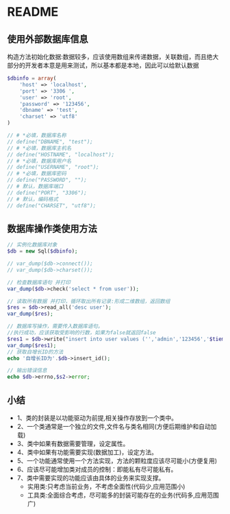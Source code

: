 # README

## 使用外部数据库信息

构造方法初始化数据:数据较多，应该使用数组来传递数据，关联数组，而且绝大部分的开发者本意是用来测试，所以基本都是本地，因此可以给默认数据

```php
$dbinfo = array(
	'host' => 'localhost',
	'port' => '3306 ',
	'user' => 'root',
	'password' => '123456',
	'dbname' => 'test',
	'charset' => 'utf8'
)
```

```php
// # *必填，数据库名称
// define("DBNAME", "test");
// # *必填，数据库主机名
// define("HOSTNAME", "localhost");
// # *必填，数据库用户名
// define("USERNAME", "root");
// # *必填，数据库密码
// define("PASSWORD", "");
// # 默认，数据库端口
// define("PORT", "3306");
// # 默认，编码格式
// define("CHARSET", "utf8");

```
## 数据库操作类使用方法

```php
// 实例化数据库对象
$db = new Sql($dbinfo);

// var_dump($db->connect());
// var_dump($db->charset());

// 检查数据库语句 并打印
var_dump($db->check('select * from user'));

// 读取所有数据 并打印，循环取出所有记录:形成二维数组，返回数组
$res = $db->read_all('desc user');
var_dump($res);

// 数据库写操作，需要传入数据库语句。
//执行成功，应该获取受影响的行数，如果为false就返回false
$res1 = $db->write("insert into user values ('','admin','123456','$tiem')");
var_dump($res1);
// 获取自增长ID的方法
echo '自增长ID为'.$db->insert_id();

// 输出错误信息
echo $db->errno,$s2->error;

```

## 小结

- 1、类的封装是以功能驱动为前提,相关操作存放到一个类中。
- 2、一个类通常是一个独立的文件,文件名与类名相同(方便后期维护和自动加载)
- 3、类中如果有数据需要管理，设定属性。
- 4、类中如果有功能需要实现(数据加工)，设定方法。
- 5、一个功能通常使用一个方法实现，方法的颗粒度应该尽可能小(方便复用)
- 6、应该尽可能增加类对成员的控制：即能私有尽可能私有。
- 7、类中需要实现的功能应该由具体的业务来实现支撑。
  -	实用类:只考虑当前业务，不考虑全面性(代码少,应用范围小)
  -	工具类:全面综合考虑，尽可能多的封装可能存在的业务(代码多,应用范围广)